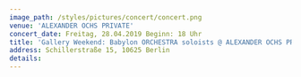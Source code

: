 ```yaml
---
image_path: /styles/pictures/concert/concert.png
venue: 'ALEXANDER OCHS PRIVATE'
concert_date: Freitag, 28.04.2019 Beginn: 18 Uhr
title: 'Gallery Weekend: Babylon ORCHESTRA soloists @ ALEXANDER OCHS PRIVATE'
address: Schillerstraße 15, 10625 Berlin 
details: 
---
```

